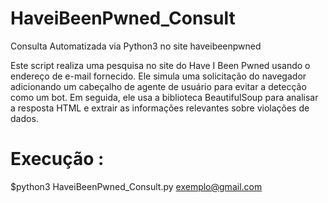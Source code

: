 # HaveiBeenPwned_Consult
Consulta Automatizada via Python3 no site haveibeenpwned

Este script realiza uma pesquisa no site do Have I Been Pwned usando o endereço de e-mail fornecido. Ele simula uma solicitação do navegador adicionando um cabeçalho de agente de usuário para evitar a detecção como um bot. Em seguida, ele usa a biblioteca BeautifulSoup para analisar a resposta HTML e extrair as informações relevantes sobre violações de dados.

# Execução :
$python3 HaveiBeenPwned_Consult.py exemplo@gmail.com
